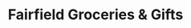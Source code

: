 ---
title: "Fairfield Groceries & Gifts"
url: /fairfield/fairfield-groceries-und-gifts/
shop: Andenken
---